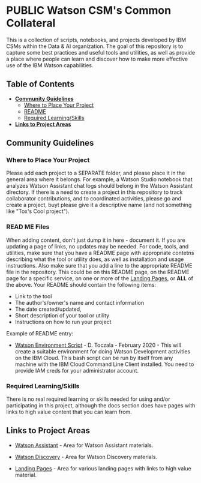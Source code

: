 # PUBLIC Watson CSM's Common Collateral

This is a collection of scripts, notebooks, and projects developed by IBM CSMs within the Data & AI organization. The goal of this repository is to capture some best practices and useful tools and utilities, as well as provide a place where people can learn and discover how to make more effective use of the IBM Watson capabilities.

## Table of Contents

- **[Community Guidelines](#community-guidelines)**
  - [Where to Place Your Project](#where-to-place-your-project)
  - [README](#read-me-files)
  - [Required Learning/Skills](#required-learningskills)
- **[Links to Project Areas](#links-to-project-areas)**

## Community Guidelines

### Where to Place Your Project

Please add each project to a SEPARATE folder, and please place it in the general area where it belongs. For example, a Watson Studio notebook that analyzes Watson Assistant chat logs should belong in the Watson Assistant directory.
If there is a need to create a project in this repository to track collaborator contributions, and to coordinated activities, please go and create a project, buyt please give it a descriptive name (and not something like "Tox's Cool project").

### READ ME Files

When adding content, don't just dump it in here - document it.  If you are updating a page of links, no updates may be needed.  For code, tools, and utilities, make sure that you have a README page with appropriate contetns describing what the tool or utility does, as well as installation and usage instructions.  Also make sure that you add a line to the appropriate README file in the repository.  This could be on this README page, on the README page for a specific service, on one or more of the [Landing Pages](https://public-data-and-ai-csm.github.io/Public-DataAI-Assets/), or **ALL** of the above.
Your README should contain the following items:
- Link to the tool
- The author's/owner's name and contact information
- The date created/updated,
- Short description of your tool or utility
- Instructions on how to run your project

Example of README entry:
- [Watson Environment Script]() - D. Toczala - February 2020 - This will create a suitable environment for doing Watson Development activities on the IBM Cloud.  This bash script can be run by itself from any machine with the IBM Cloud Command Line Client installed.  You need to provide IAM creds for your administrator account.

### Required Learning/Skills

There is no real required learning or skills needed for using and/or participating in this project, although the docs section does have pages with links to high value content that you can learn from.

## Links to Project Areas

- [Watson Assistant](https://github.com/public-data-and-ai-csm/Public-DataAI-Assets/tree/master/WatsonAssistant) - Area for Watson Assistant materials.
- [Watson Discovery](https://github.com/public-data-and-ai-csm/Public-DataAI-Assets/tree/master/WatsonDiscovery) - Area for Watson Discovery materials.

- [Landing Pages](https://public-data-and-ai-csm.github.io/Public-DataAI-Assets/) - Area for various landing pages with links to high value material.
